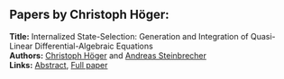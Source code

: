 <h2>Papers by Christoph Höger:</h2>
<p>
<b>Title:</b> Internalized State-Selection: Generation and Integration of Quasi-Linear Differential-Algebraic Equations<br />
<b>Authors:</b> <a href="../authors/author_140.html">Christoph Höger</a> and <a href="../authors/author_293.html">Andreas Steinbrecher</a><br />
<b>Links:</b> <a href="../abstracts/abstract_10.pdf">Abstract</a>, <a href="../submissions/ecp1511899_HogerSteinbrecher.pdf">Full paper</a>
</p>
